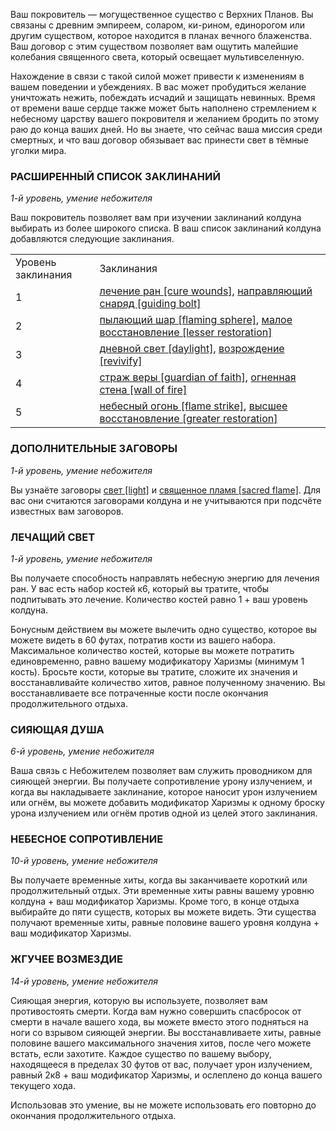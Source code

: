 Ваш покровитель — могущественное существо с Верхних Планов. Вы связаны с древним эмпиреем, соларом, ки-рином, единорогом или другим существом, которое находится в планах вечного блаженства. Ваш договор с этим существом позволяет вам ощутить малейшие колебания священного света, который освещает мультивселенную.

Нахождение в связи с такой силой может привести к изменениям в вашем поведении и убеждениях. В вас может пробудиться желание уничтожать нежить, побеждать исчадий и защищать невинных. Время от времени ваше сердце также может быть наполнено стремлением к небесному царству вашего покровителя и желанием бродить по этому раю до конца ваших дней. Но вы знаете, что сейчас ваша миссия среди смертных, и что ваш договор обязывает вас принести свет в тёмные уголки мира.

  

### РАСШИРЕННЫЙ СПИСОК ЗАКЛИНАНИЙ

_1-й уровень, умение небожителя_

Ваш покровитель позволяет вам при изучении заклинаний колдуна выбирать из более широкого списка. В ваш список заклинаний колдуна добавляются следующие заклинания.

|   |   |
|---|---|
|Уровень заклинания|Заклинания|
|1|[лечение ран [cure wounds]](https://dnd.su/spells/145-cure_wounds/), [направляющий снаряд [guiding bolt]](https://dnd.su/spells/178-guiding_bolt/)|
|2|[пылающий шар [flaming sphere]](https://dnd.su/spells/289-flaming_sphere/), [малое восстановление [lesser restoration]](https://dnd.su/spells/155-lesser_restoration/)|
|3|[дневной свет [daylight]](https://dnd.su/spells/58-daylight/), [возрождение [revivify]](https://dnd.su/spells/24-revivify/)|
|4|[страж веры [guardian of faith]](https://dnd.su/spells/340-guardian_of_faith/), [огненная стена [wall of fire]](https://dnd.su/spells/202-wall_of_fire/)|
|5|[небесный огонь [flame strike]](https://dnd.su/spells/181-flame_strike/), [высшее восстановление [greater restoration]](https://dnd.su/spells/39-greater_restoration/)|

  

### ДОПОЛНИТЕЛЬНЫЕ ЗАГОВОРЫ

_1-й уровень, умение небожителя_

Вы узнаёте заговоры [свет [light]](https://dnd.su/spells/307-light/) и [священное пламя [sacred flame]](https://dnd.su/spells/311-sacred_flame/). Для вас они считаются заговорами колдуна и не учитываются при подсчёте известных вам заговоров.

  

### ЛЕЧАЩИЙ СВЕТ

_1-й уровень, умение небожителя_

Вы получаете способность направлять небесную энергию для лечения ран. У вас есть набор костей к6, который вы тратите, чтобы подпитывать это лечение. Количество костей равно 1 + ваш уровень колдуна.

Бонусным действием вы можете вылечить одно существо, которое вы можете видеть в 60 футах, потратив кости из вашего набора. Максимальное количество костей, которые вы можете потратить единовременно, равно вашему модификатору Харизмы (минимум 1 кость). Бросьте кости, которые вы тратите, сложите их значения и восстанавливайте количество хитов, равное полученному значению. Вы восстанавливаете все потраченные кости после окончания продолжительного отдыха.

  

### СИЯЮЩАЯ ДУША

_6-й уровень, умение небожителя_

Ваша связь с Небожителем позволяет вам служить проводником для сияющей энергии. Вы получаете сопротивление урону излучением, и когда вы накладываете заклинание, которое наносит урон излучением или огнём, вы можете добавить модификатор Харизмы к одному броску урона излучением или огнём против одной из целей этого заклинания.

  

### НЕБЕСНОЕ СОПРОТИВЛЕНИЕ

_10-й уровень, умение небожителя_

Вы получаете временные хиты, когда вы заканчиваете короткий или продолжительный отдых. Эти временные хиты равны вашему уровню колдуна + ваш модификатор Харизмы. Кроме того, в конце отдыха выбирайте до пяти существ, которых вы можете видеть. Эти существа получают временные хиты, равные половине вашего уровня колдуна + ваш модификатор Харизмы.

  

### ЖГУЧЕЕ ВОЗМЕЗДИЕ

_14-й уровень, умение небожителя_

Сияющая энергия, которую вы используете, позволяет вам противостоять смерти. Когда вам нужно совершить спасбросок от смерти в начале вашего хода, вы можете вместо этого подняться на ноги со взрывом сияющей энергии. Вы восстанавливаете хиты, равные половине вашего максимального значения хитов, после чего можете встать, если захотите. Каждое существо по вашему выбору, находящееся в пределах 30 футов от вас, получает урон излучением, равный 2к8 + ваш модификатор Харизмы, и ослеплено до конца вашего текущего хода.

Использовав это умение, вы не можете использовать его повторно до окончания продолжительного отдыха.